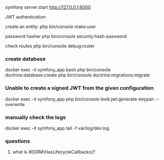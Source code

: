 symfony server:start
http://127.0.0.1:8000

JWT authentication

create an entity:
php bin/console make:user

password hasher
php bin/console security:hash-password

check routes
php bin/console debug:router

### create database
docker exec -it symfony_app bash
php bin/console doctrine:database:create
php bin/console doctrine:migrations:migrate

### Unable to create a signed JWT from the given configuration
docker exec -it symfony_app php bin/console lexik:jwt:generate-keypair --overwrite

### manually check the logs
docker exec -it symfony_app tail -f var/log/dev.log

### questions
1. what is #[ORM\HasLifecycleCallbacks]?